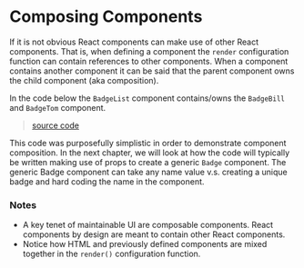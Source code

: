 # Composing Components

If it is not obvious React components can make use of other React components. That is, when defining a component the `render` configuration function can contain references to other components. When a component contains another component it can be said that the parent component owns the child component (aka composition).

In the code below the `BadgeList` component contains/owns the `BadgeBill` and `BadgeTom` component.

> [source code](https://jsfiddle.net/codylindley/0m9s4ow7/#tabs=js,result,html,resources)

This code was purposefully simplistic in order to demonstrate component composition. In the next chapter, we will look at how the code will typically be written making use of props to create a generic `Badge` component. The generic Badge component can take any name value v.s. creating a unique badge and hard coding the name in the component.

### Notes

* A key tenet of maintainable UI are composable components. React components by design are meant to contain other React components.
* Notice how HTML and previously defined components are mixed together in the `render()` configuration function.
